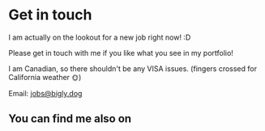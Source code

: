 # Get in touch

I am actually on the lookout for a new job right now! :D

Please get in touch with me if you like what you see in my portfolio!

I am Canadian, so there shouldn't be any VISA issues. (fingers crossed for California weather 🌞)

Email: [jobs@bigly.dog](mailto://jobs@bigly.dog)

## You can find me also on
